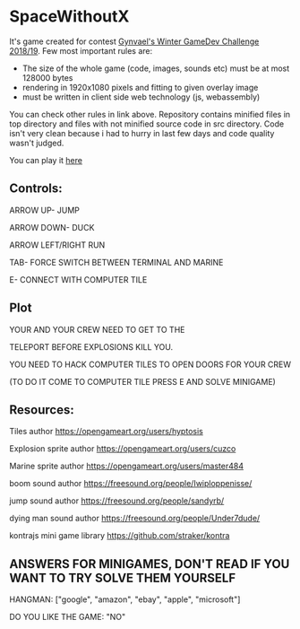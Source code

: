 # SpaceWithoutX
  It's game created for contest [Gynvael's Winter GameDev Challenge 2018/19](https://gynvael.coldwind.pl/?id=697).
  Few most important rules are:
  - The size of the whole game (code, images, sounds etc) must be at most 128000 bytes
  - rendering in 1920x1080 pixels and fitting to given overlay image
  - must be written in client side web technology (js, webassembly)
  
  You can check other rules in link above.
  Repository contains  minified files in top directory and files with not minified source code in src directory.
  Code isn't very clean because i had to hurry in last few days and code quality wasn't judged.
  
  You can play it [here](http://gwgc2018.gynvael.tv/Arenam_spacewithoutx.html)



## Controls:

ARROW UP- JUMP

ARROW DOWN- DUCK

ARROW LEFT/RIGHT RUN

TAB- FORCE SWITCH BETWEEN TERMINAL AND MARINE

E- CONNECT WITH COMPUTER TILE

## Plot
YOUR AND YOUR CREW NEED TO GET TO THE

TELEPORT BEFORE EXPLOSIONS KILL YOU.

YOU NEED TO HACK COMPUTER TILES TO OPEN DOORS FOR YOUR CREW

(TO DO IT COME TO COMPUTER TILE PRESS E AND SOLVE MINIGAME)


## Resources:
Tiles author https://opengameart.org/users/hyptosis

Explosion sprite author https://opengameart.org/users/cuzco

Marine sprite author https://opengameart.org/users/master484

boom sound author https://freesound.org/people/Iwiploppenisse/

jump sound author https://freesound.org/people/sandyrb/

dying man sound author https://freesound.org/people/Under7dude/

kontrajs mini game library https://github.com/straker/kontra






## ANSWERS FOR MINIGAMES, DON'T READ IF YOU WANT TO TRY SOLVE THEM YOURSELF
 
HANGMAN: ["google", "amazon", "ebay", "apple", "microsoft"]

DO YOU LIKE THE GAME: "NO" 
